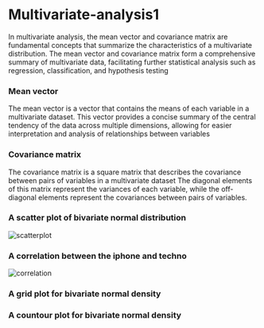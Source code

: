 # Multivariate-analysis1
In multivariate analysis, the mean vector and covariance matrix are fundamental concepts that summarize the characteristics of a multivariate distribution.
The mean vector and covariance matrix form a comprehensive summary of multivariate data, facilitating further statistical analysis such as regression, classification, and hypothesis testing
### Mean vector
The mean vector is a vector that contains the means of each variable in a multivariate dataset.
This vector provides a concise summary of the central tendency of the data across multiple dimensions, allowing for easier interpretation and analysis of relationships between variables
### Covariance matrix
The covariance matrix is a square matrix that describes the covariance between pairs of variables in a multivariate dataset
The diagonal elements of this matrix represent the variances of each variable, while the off-diagonal elements represent the covariances between pairs of variables.
### A scatter plot of bivariate normal distribution
![scatterplot](https://github.com/user-attachments/assets/77eb3ea7-e4fa-40c3-b9b1-22845fde801f)
### A correlation between the iphone and techno 
![correlation](https://github.com/user-attachments/assets/974878d6-f93f-4abc-8f82-2b82b285747f)
### A grid plot for bivariate normal density

### A countour plot for bivariate normal density
